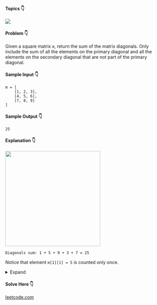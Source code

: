 #### Topics :point_down:
![](https://img.shields.io/badge/-array-wheat) 

#### Problem :point_down:
Given a square matrix `m`, return the sum of the matrix diagonals.
Only include the sum of all the elements on the primary diagonal and all the elements on the secondary diagonal that are not part of the primary diagonal.
#### Sample Input :point_down:
```
m = [
    [1, 2, 3],
    [4, 5, 6],
    [7, 8, 9]
]
```
#### Sample Output :point_down:
```
25
```
#### Explanation :point_down:
<img src="https://assets.leetcode.com/uploads/2020/08/14/sample_1911.png" width="300">

```
Diagonals sum: 1 + 5 + 9 + 3 + 7 = 25
```
Notice that element `m[1][1] = 5` is counted only once.  
<details>
<summary>Expand</summary>

#### Python :point_down:
```py
def solve(m):
    s = 0
    r, c = len(m), len(m)
    for i in range(r):
        for j in range(c):
            if (i != j) and (i+j == r-1):
                s += m[i][j]
            elif i == j:
                s += m[i][j]

    return s
```
#### Time Complexity :point_down:
```
O(n ^ 2)
```
#### Space Complexity :point_down:
```
O(1)
```
#### Python :point_down:
```py
def solve(m):
    s = 0
    n = len(m)
    for i in range(n):
        s += m[i][i]
        s += m[n-i-1][i]

    if n & 1:
        s -= m[n//2][n//2]

    return s
```
#### Time Complexity :point_down:
```
O(n)
```
#### Space Complexity :point_down:
```
O(1)
```
</details>

#### Solve Here :point_down:
[leetcode.com](https://leetcode.com/problems/matrix-diagonal-sum/)
